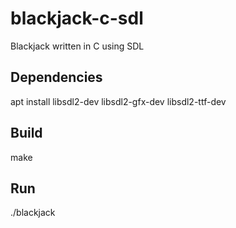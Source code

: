 # blackjack-c-sdl
Blackjack written in C using SDL

## Dependencies

apt install libsdl2-dev libsdl2-gfx-dev libsdl2-ttf-dev

## Build

make

## Run

./blackjack
